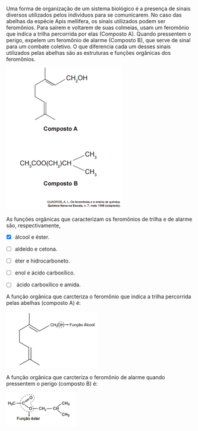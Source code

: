 

Uma forma de organização de um sistema biológico é a presença de sinais diversos utilizados pelos indivíduos para se comunicarem. No caso das abelhas da espécie Apis mellifera, os sinais utilizados podem ser feromônios. Para saírem e voltarem de suas colmeias, usam um feromônio que indica a trilha percorrida por elas (Composto A). Quando pressentem o perigo, expelem um feromônio de alarme (Composto B), que serve de sinal para um combate coletivo. O que diferencia cada um desses sinais utilizados pelas abelhas são as estruturas e funções orgânicas dos feromônios.

![](ae0cf0b6-18b3-8f1c-904b-3905a683c839.png)

As funções orgânicas que caracterizam os feromônios de trilha e de alarme são, respectivamente,



- [x] álcool e éster.
- [ ] aldeído e cetona.
- [ ] éter e hidrocarboneto.
- [ ] enol e ácido carboxílico.
- [ ]  ácido carboxílico e amida.


A função orgânica que carcteriza o feromônio que indica a trilha percorrida pelas abelhas (composto A) é:

![](decc8f5e-fd50-11fd-54fe-e48f6cd27082.png)

A função orgânica que carcteriza o feromônio de alarme quando pressentem o perigo (composto B) é:

![](16ab1981-8ffb-88cd-1750-92743705496b.png)

 

        
